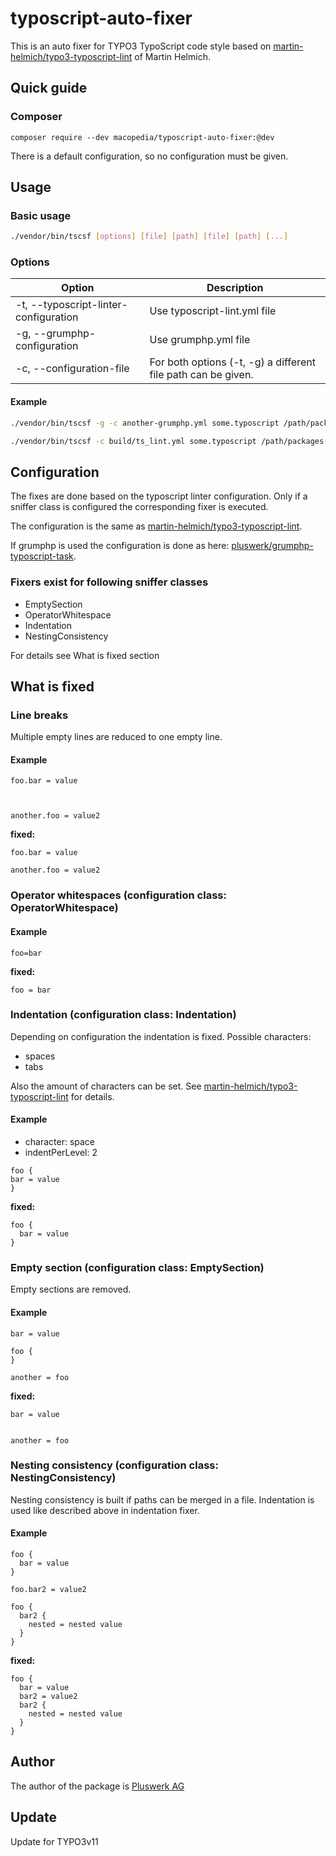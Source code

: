 # typoscript-auto-fixer

This is an auto fixer for TYPO3 TypoScript code style based on
 [martin-helmich/typo3-typoscript-lint](https://github.com/martin-helmich/typo3-typoscript-lint) of Martin Helmich.

## Quick guide

### Composer

```
composer require --dev macopedia/typoscript-auto-fixer:@dev
```

There is a default configuration, so no configuration must be given.

## Usage

### Basic usage

```bash
./vendor/bin/tscsf [options] [file] [path] [file] [path] [...]
```

### Options

| Option                                | Description                                                  |
|---------------------------------------|--------------------------------------------------------------|
| -t, --typoscript-linter-configuration | Use typoscript-lint.yml file                                 |
| -g, --grumphp-configuration           | Use grumphp.yml file                                         |
| -c, --configuration-file              | For both options (-t, -g) a different file path can be given.|

#### Example

```bash
./vendor/bin/tscsf -g -c another-grumphp.yml some.typoscript /path/packages-1 other.typoscript /path/packages-2
```

```bash
./vendor/bin/tscsf -c build/ts_lint.yml some.typoscript /path/packages-1 other.typoscript /path/packages-2
```

## Configuration

The fixes are done based on the typoscript linter configuration. Only if a sniffer class is configured the
corresponding fixer is executed.

The configuration is the same as [martin-helmich/typo3-typoscript-lint](https://github.com/martin-helmich/typo3-typoscript-lint).

If grumphp is used the configuration is done as here: [pluswerk/grumphp-typoscript-task](https://github.com/pluswerk/grumphp-typoscript-task).

### Fixers exist for following sniffer classes

* EmptySection
* OperatorWhitespace
* Indentation
* NestingConsistency

For details see What is fixed section

## What is fixed

### Line breaks

Multiple empty lines are reduced to one empty line.

#### Example

```typo3_typoscript
foo.bar = value



another.foo = value2
```

__fixed:__

```typo3_typoscript
foo.bar = value

another.foo = value2
```

### Operator whitespaces (configuration class: OperatorWhitespace)

#### Example

```typo3_typoscript
foo=bar
```

__fixed:__

```typo3_typoscript
foo = bar
```

### Indentation (configuration class: Indentation)

Depending on configuration the indentation is fixed. Possible characters:

* spaces
* tabs

Also the amount of characters can be set. See [martin-helmich/typo3-typoscript-lint](https://github.com/martin-helmich/typo3-typoscript-lint) for details.

#### Example

* character: space
* indentPerLevel: 2

```typo3_typoscript
foo {
bar = value
}
```

__fixed:__

```typo3_typoscript
foo {
  bar = value
}
```

### Empty section (configuration class: EmptySection)

Empty sections are removed.

#### Example

```typo3_typoscript
bar = value

foo {
}

another = foo
```

__fixed:__

```typo3_typoscript
bar = value


another = foo
```

### Nesting consistency (configuration class: NestingConsistency)

Nesting consistency is built if paths can be merged in a file. Indentation is used like described above in indentation fixer.

#### Example

```typo3_typoscript
foo {
  bar = value
}

foo.bar2 = value2

foo {
  bar2 {
    nested = nested value
  }
}
```

__fixed:__

```typo3_typoscript
foo {
  bar = value
  bar2 = value2
  bar2 {
    nested = nested value
  }
}
```

## Author

The author of the package is [Pluswerk AG](https://github.com/pluswerk/typoscript-auto-fixer)

## Update
Update for TYPO3v11